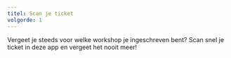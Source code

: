 ```yaml
---
titel: Scan je ticket
volgorde: 1
---
```


Vergeet je steeds voor welke workshop je ingeschreven bent? Scan snel je ticket in deze app en vergeet het nooit meer!